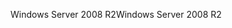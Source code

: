 <span data-ttu-id="94bae-101">Windows Server 2008 R2</span><span class="sxs-lookup"><span data-stu-id="94bae-101">Windows Server 2008 R2</span></span>